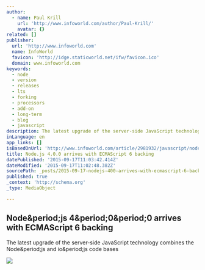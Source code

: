 ```yaml
---
author:
  - name: Paul Krill
    url: 'http://www.infoworld.com/author/Paul-Krill/'
    avatar: {}
related: []
publisher:
  url: 'http://www.infoworld.com'
  name: InfoWorld
  favicon: 'http://idge.staticworld.net/ifw/favicon.ico'
  domain: www.infoworld.com
keywords:
  - node
  - version
  - releases
  - lts
  - forking
  - processors
  - add-on
  - long-term
  - blog
  - javascript
description: The latest upgrade of the server-side JavaScript technology combines the Node.js and io.js code bases
inLanguage: en
app_links: []
isBasedOnUrl: 'http://www.infoworld.com/article/2981932/javascript/nodejs-4-0-0-arrives-with-ecmascript-6-backing.html'
title: Node.js 4.0.0 arrives with ECMAScript 6 backing
datePublished: '2015-09-17T11:03:42.414Z'
dateModified: '2015-09-17T11:02:48.382Z'
sourcePath: _posts/2015-09-17-nodejs-400-arrives-with-ecmascript-6-backing.md
published: true
_context: 'http://schema.org'
_type: MediaObject

---
```

<article style=""><h1>Node&amp;period;js 4&amp;period;0&amp;period;0 arrives with ECMAScript 6 backing</h1><p>The latest upgrade of the server-side JavaScript technology combines the Node&amp;period;js and io&amp;period;js code bases</p><img src="http://images.techhive.com/images/idge/imported/imageapi/2014/03/nodejs-latte-100253600-primary.idge.jpg" /></article>